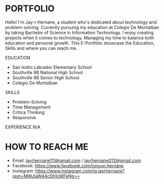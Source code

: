 # PORTFOLIO

Hello! I'm Jay-r Hernane, a student who's dedicated about technology and problem-solving. Currently pursuing my education at Colegio De Montalban by taking Bachelor of Science in Information Technology. I enjoy creating projects when it comes to technology. Managing my time to balance both education and personal growth. This E-Portfolio showcase the Education, Skills and where you can reach me.

EDUCATION
- San Isidro Labrador Elementary School
- Southville 8B National High School
- Southville 8B Senior High School
- Colegio De Montalban

SKILLS
- Problem-Solving
- Time Management
- Critica Thinking
- Responsive

EXPERIENCE
N/A

# HOW TO REACH ME
- Email: jayrhernane111@gmail.com / jayrhernane012@gmail.com
- Facebook: https://www.facebook.com/junuun.hernane
- Instagram: https://www.instagram.com/ig.jayrhernane?igsh=MWJlaW44cDh1cWFkNg==
